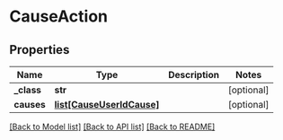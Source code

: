 # CauseAction

## Properties
Name | Type | Description | Notes
------------ | ------------- | ------------- | -------------
**_class** | **str** |  | [optional] 
**causes** | [**list[CauseUserIdCause]**](CauseUserIdCause.md) |  | [optional] 

[[Back to Model list]](../README.md#documentation-for-models) [[Back to API list]](../README.md#documentation-for-api-endpoints) [[Back to README]](../README.md)


